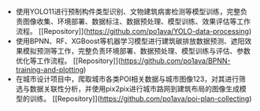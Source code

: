 * 使用YOLO11进行预制构件类型识别、文物建筑病害检测等模型训练，完整负责图像收集、环境部署、数据标注、数据预处理、模型训练、效果评估等工作流程。 [\[Repository]](https://github.com/po1ava/YOLO-data-processing)
* 使用BPNN、RF、XGBoost等机器学习模型进行建筑碳排放数据预测、遮阳效果模拟预测等工作，完整负责环境部署、数据预处理、模型训练与评估、参数优化等工作流程。 [\[Repository]](https://github.com/po1ava/BPNN-training-and-plotting)
* 在城市设计项目中，爬取城市各类POI相关数据与城市图像123，对其进行筛选与数据关联性分析，并使用pix2pix进行城市路网到建筑布局的图像生成模型的训练。 [\[Repository]](https://github.com/po1ava/poi-plan-collecting)
